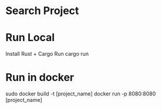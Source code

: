 # Search Project



# Run Local
Install Rust + Cargo
Run cargo run


# Run in docker
sudo docker build -t [project_name]
docker run -p 8080:8080 [project_name]
